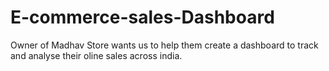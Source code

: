 # E-commerce-sales-Dashboard
Owner of Madhav Store wants us to help them create a dashboard to track and analyse their oline sales across india.
